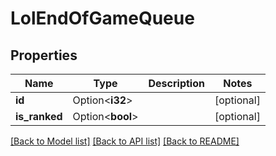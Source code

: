 # LolEndOfGameQueue

## Properties

Name | Type | Description | Notes
------------ | ------------- | ------------- | -------------
**id** | Option<**i32**> |  | [optional]
**is_ranked** | Option<**bool**> |  | [optional]

[[Back to Model list]](../README.md#documentation-for-models) [[Back to API list]](../README.md#documentation-for-api-endpoints) [[Back to README]](../README.md)


